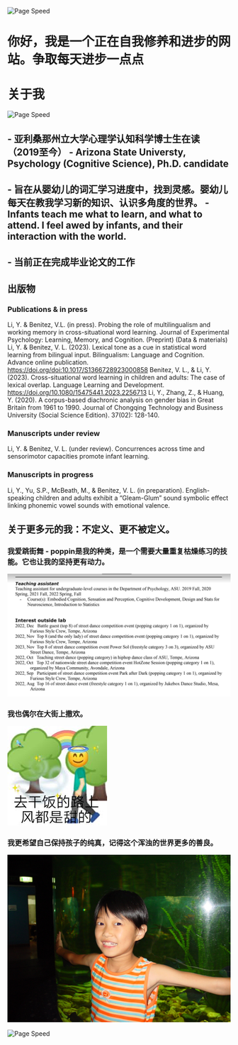 ![Page Speed](/README_images/LofiGirl.jpeg)

# 你好，我是一个正在自我修养和进步的网站。争取每天进步一点点

# 关于我
![Page Speed](/README_images/YeLi.jpeg)
## - 亚利桑那州立大学心理学认知科学博士生在读（2019至今） - Arizona State Universty, Psychology (Cognitive Science), Ph.D. candidate
## - 旨在从婴幼儿的词汇学习进度中，找到灵感。婴幼儿每天在教我学习新的知识、认识多角度的世界。 - Infants teach me what to learn, and what to attend. I feel awed by infants, and their interaction with the world.
## - 当前正在完成毕业论文的工作

## 出版物
### Publications & in press
Li, Y. & Benitez, V.L. (in press). Probing the role of multilingualism and working memory in cross-situational word learning. Journal of Experimental Psychology: Learning, Memory, and Cognition. (Preprint) (Data & materials)
Li, Y. & Benitez, V. L. (2023). Lexical tone as a cue in statistical word learning from bilingual input. Bilingualism: Language and Cognition. Advance online publication. https://doi.org/doi:10.1017/S1366728923000858
Benitez, V. L., & Li, Y. (2023). Cross-situational word learning in children and adults: The case of lexical overlap. Language Learning and Development. https://doi.org/10.1080/15475441.2023.2256713 
Li, Y., Zhang, Z., & Huang, Y. (2020). A corpus-based diachronic analysis on gender bias in Great Britain from 1961 to 1990. Journal of Chongqing Technology and Business University (Social Science Edition). 37(02): 128-140.
### Manuscripts under review
Li, Y. & Benitez, V. L. (under review). Concurrences across time and sensorimotor capacities promote infant learning.
### Manuscripts in progress
Li, Y., Yu, S.P., McBeath, M., & Benitez, V. L. (in preparation). English-speaking children and adults exhibit a “Gleam-Glum” sound symbolic effect linking phonemic vowel sounds with emotional valence.


## 关于更多元的我：不定义、更不被定义。
### 我爱跳街舞 - poppin是我的种类，是一个需要大量重复枯燥练习的技能。它也让我的坚持更有动力。
![Page Speed](/README_images/BattleCV.jpeg)
### 我也偶尔在大街上撒欢。
![Page Speed](/README_images/ganfan.jpeg)
### 我更希望自己保持孩子的纯真，记得这个浑浊的世界更多的善良。
![Page Speed](/README_images/LittleYe.jpeg)


![Page Speed](/README_images/LofiGirl.jpeg)
